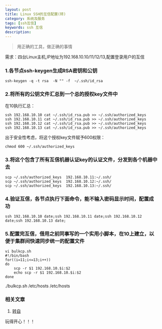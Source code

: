 ```yaml
---
layout: post
title: Linux SSH的互信配置(转)
category: 系统及服务
tags: [ssh互信]
keywords: ssh 互信
description:
---
```


> 用正确的工具，做正确的事情

需求：四台Linux主机,IP地址为192.168.10.10/11/12/13,配置登录用户的互信

### 1.各节点ssh-keygen生成RSA密钥和公钥

	ssh-keygen -q -t rsa  -N "" -f  ~/.ssh/id_rsa

### 2.将所有的公钥文件汇总到一个总的授权key文件中

在10执行汇总：

	ssh 192.168.10.10 cat ~/.ssh/id_rsa.pub >> ~/.ssh/authorized_keys
	ssh 192.168.10.11 cat ~/.ssh/id_rsa.pub >> ~/.ssh/authorized_keys
	ssh 192.168.10.12 cat ~/.ssh/id_rsa.pub >> ~/.ssh/authorized_keys
	ssh 192.168.10.13 cat ~/.ssh/id_rsa.pub >> ~/.ssh/authorized_keys

出于安全性考虑，将这个授权key文件赋予600权限：

	chmod 600 ~/.ssh/authorized_keys

### 3.将这个包含了所有互信机器认证key的认证文件，分发到各个机器中去

	scp ~/.ssh/authorized_keys  192.168.10.11:~/.ssh/
	scp ~/.ssh/authorized_keys  192.168.10.12:~/.ssh/
	scp ~/.ssh/authorized_keys  192.168.10.13:~/.ssh/

### 4.验证互信，各节点执行下面命令，能不输入密码显示时间，配置成功

	ssh 192.168.10.10 date;ssh 192.168.10.11 date;ssh 192.168.10.12 date;ssh 192.168.10.13 date;

### 5.配置完互信，借用之前同事写的一个实用小脚本，在10上建立，以便于集群间快速同步统一的配置文件

	vi bulkcp.sh
	#!/bin/bash
	for((i=11;i<=13;i++))
	do
		scp -r $1 192.168.10.$i:$2
		echo scp -r $1 192.168.10.$i:$2
	done
./bulkcp.sh /etc/hosts /etc/hosts

### 相关文章

1. [转自](http://www.cnblogs.com/jyzhao/p/3781072.html) 

玩得开心！！！
